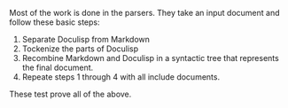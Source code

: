 <!--
(dl
    (section-meta
        (title Parser Tests)
        (subtitle The meat of the testing)
        (include
            (Subsection ./document.md) (* where all parsing starts)
            (*Subsection ./tokenizer.md) (* Building semantic information about key words.)
            (*Subsection ./doculisp.md) (* Turning tokens into Abstract Syntax Trees.)
            (*Subsection ./astBuilder.md) (*Building include document Abstract Syntax Trees.)
        )
    )
)
-->

Most of the work is done in the parsers. They take an input document and follow these basic steps:

1. Separate Doculisp from Markdown
2. Tockenize the parts of Doculisp
3. Recombine Markdown and Doculisp in a syntactic tree that represents the final document.
4. Repeate steps 1 through 4 with all include documents.

These test prove all of the above.

<!-- (dl (content (toc))) -->